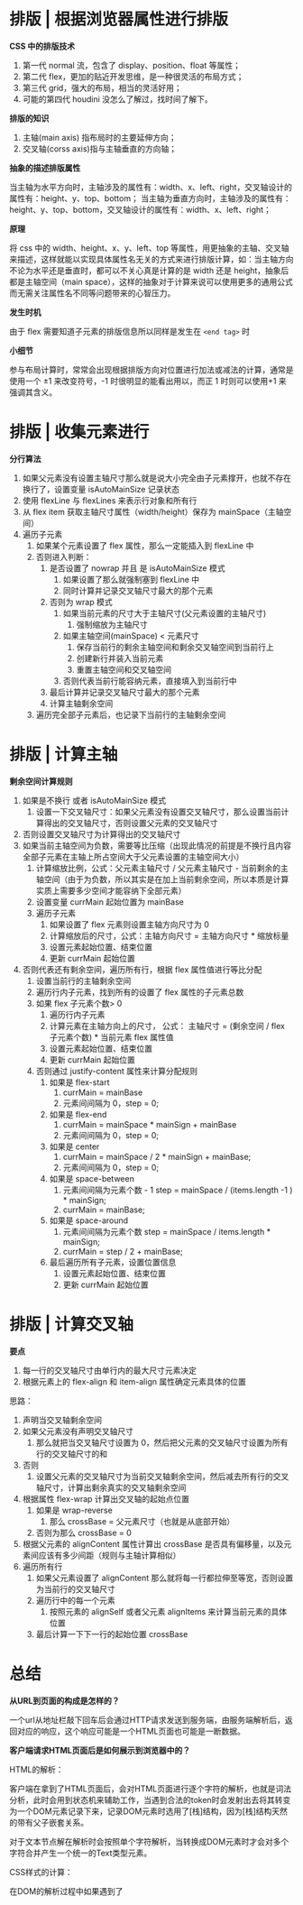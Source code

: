 # 排版 | 根据浏览器属性进行排版

**CSS 中的排版技术**

1. 第一代 normal 流，包含了 display、position、float 等属性；
2. 第二代 flex，更加的贴近开发思维，是一种很灵活的布局方式；
3. 第三代 grid，强大的布局，相当的灵活好用；
4. 可能的第四代 houdini 没怎么了解过，找时间了解下。

**排版的知识**

1. 主轴(main axis) 指布局时的主要延伸方向；
2. 交叉轴(corss axis)指与主轴垂直的方向轴；

**抽象的描述排版属性**

当主轴为水平方向时，主轴涉及的属性有：width、x、left、right，交叉轴设计的属性有：height、y、top、bottom；
当主轴为垂直方向时，主轴涉及的属性有：height、y、top、bottom，交叉轴设计的属性有：width、x、left、right；

**原理**

将 css 中的 width、height、x、y、left、top 等属性，用更抽象的主轴、交叉轴来描述，这样就能以实现具体属性名无关的方式来进行排版计算，如：当主轴方向不论为水平还是垂直时，都可以不关心真是计算的是 width 还是 height，抽象后都是主轴空间（main space），这样的抽象对于计算来说可以使用更多的通用公式而无需关注属性名不同等问题带来的心智压力。

**发生时机**

由于 flex 需要知道子元素的排版信息所以同样是发生在 `<end tag>` 时

**小细节**

参与布局计算时，常常会出现根据排版方向对位置进行加法或减法的计算，通常是使用一个 ±1 来改变符号，-1 时很明显的能看出用以，而正 1 时则可以使用+1 来强调其含义。

# 排版 | 收集元素进行

**分行算法**

1. 如果父元素没有设置主轴尺寸那么就是说大小完全由子元素撑开，也就不存在换行了，设置变量 isAutoMainSize 记录状态
2. 使用 flexLine 与 flexLines 来表示行对象和所有行
3. 从 flex item 获取主轴尺寸属性（width/height）保存为 mainSpace（主轴空间）
4. 遍历子元素
   1. 如果某个元素设置了 flex 属性，那么一定能插入到 flexLine 中
   2. 否则进入判断：
      1. 是否设置了 nowrap 并且 是 isAutoMainSize 模式
         1. 如果设置了那么就强制塞到 flexLine 中
         2. 同时计算并记录交叉轴尺寸最大的那个元素
      2. 否则为 wrap 模式
         1. 如果当前元素的尺寸大于主轴尺寸(父元素设置的主轴尺寸)
            1. 强制缩放为主轴尺寸
         2. 如果主轴空间(mainSpace) < 元素尺寸
            1. 保存当前行的剩余主轴空间和剩余交叉轴空间到当前行上
            2. 创建新行并装入当前元素
            3. 重置主轴空间和交叉轴空间
         3. 否则代表当前行能容纳元素，直接填入到当前行中
      3. 最后计算并记录交叉轴尺寸最大的那个元素
      4. 计算主轴剩余空间
   3. 遍历完全部子元素后，也记录下当前行的主轴剩余空间

# 排版 | 计算主轴

**剩余空间计算规则**

1. 如果是不换行 或者 isAutoMainSize 模式
   1. 设置一下交叉轴尺寸：如果父元素没有设置交叉轴尺寸，那么设置当前计算得出的交叉轴尺寸，否则设置父元素的交叉轴尺寸
2. 否则设置交叉轴尺寸为计算得出的交叉轴尺寸
3. 如果当前主轴空间为负数，需要等比压缩（出现此情况的前提是不换行且内容全部子元素在主轴上所占空间大于父元素设置的主轴空间大小）
   1. 计算缩放比例，公式：父元素主轴尺寸 / 父元素主轴尺寸 - 当前剩余的主轴空间（由于为负数，所以其实是在加上当前剩余空间，所以本质是计算实质上需要多少空间才能容纳下全部元素）
   2. 设置变量 currMain 起始位置为 mainBase
   3. 遍历子元素
      1. 如果设置了 flex 元素则设置主轴方向尺寸为 0
      2. 计算缩放后的尺寸，公式：主轴方向尺寸 = 主轴方向尺寸 \* 缩放标量
      3. 设置元素起始位置、结束位置
      4. 更新 currMain 起始位置
4. 否则代表还有剩余空间，遍历所有行，根据 flex 属性值进行等比分配
   1. 设置当前行的主轴剩余空间
   2. 遍历行内子元素，找到所有的设置了 flex 属性的子元素总数
   3. 如果 flex 子元素个数> 0
      1. 遍历行内子元素
      2. 计算元素在主轴方向上的尺寸， 公式： 主轴尺寸 = (剩余空间 / flex 子元素个数) \* 当前元素 flex 属性值
      3. 设置元素起始位置、结束位置
      4. 更新 currMain 起始位置
   4. 否则通过 justify-content 属性来计算分配规则
      1. 如果是 flex-start
         1. currMain = mainBase
         2. 元素间间隔为 0，step = 0;
      2. 如果是 flex-end
         1. currMain = mainSpace \* mainSign + mainBase
         2. 元素间间隔为 0，step = 0;
      3. 如果是 center
         1. currMain = mainSpace / 2 \* mainSign + mainBase;
         2. 元素间间隔为 0，step = 0;
      4. 如果是 space-between
         1. 元素间间隔为元素个数 - 1 step = mainSpace / (items.length -1 ) \* mainSign;
         2. currMain = mainBase;
      5. 如果是 space-around
         1. 元素间间隔为元素个数 step = mainSpace / items.length \* mainSign;
         2. currMain = step / 2 + mainBase;
      6. 最后遍历所有子元素，设置位置信息
         1. 设置元素起始位置、结束位置
         2. 更新 currMain 起始位置

# 排版 | 计算交叉轴

**要点**

1. 每一行的交叉轴尺寸由单行内的最大尺寸元素决定
2. 根据元素上的 flex-align 和 item-align 属性确定元素具体的位置

思路：

1. 声明当交叉轴剩余空间
2. 如果父元素没有声明交叉轴尺寸
   1. 那么就把当交叉轴尺寸设置为 0，然后把父元素的交叉轴尺寸设置为所有行的交叉轴尺寸的和
3. 否则
   1. 设置父元素的交叉轴尺寸为当前交叉轴剩余空间，然后减去所有行的交叉轴尺寸，计算出剩余真实的交叉轴剩余空间
4. 根据属性 flex-wrap 计算出交叉轴的起始点位置
   1. 如果是 wrap-reverse
      1. 那么 crossBase = 父元素尺寸（也就是从底部开始）
   2. 否则为那么 crossBase = 0
5. 根据父元素的 alignContent 属性计算出 crossBase 是否具有偏移量，以及元素间应该有多少间距（规则与主轴计算相似）
6. 遍历所有行
   1. 如果父元素设置了 alignContent 那么就将每一行都拉伸至等宽，否则设置为当前行的交叉轴尺寸
   2. 遍历行中的每一个元素
      1. 按照元素的 alignSelf 或者父元素 alignItems 来计算当前元素的具体位置
   3. 最后计算一下下一行的起始位置 crossBase


# 总结

**从URL到页面的构成是怎样的？**

一个url从地址栏敲下回车后会通过HTTP请求发送到服务端，由服务端解析后，返回对应的响应，这个响应可能是一个HTML页面也可能是一断数据。

**客户端请求HTML页面后是如何展示到浏览器中的？**

HTML的解析：

客户端在拿到了HTML页面后，会对HTML页面进行逐个字符的解析，也就是词法分析，此时会用到状态机来辅助工作，当遇到合法的token时会发射出去将其转变为一个DOM元素记录下来，记录DOM元素时选用了[栈]结构，因为[栈]结构天然的带有父子嵌套关系。

对于文本节点解在解析时会按照单个字符解析，当转换成DOM元素时才会对多个字符合并产生一个统一的Text类型元素。

CSS样式的计算：

在DOM的解析过程中如果遇到了<style>标签、<link>标签内的样式表信息，则会同步的记录下来，在转换成DOM元素时同步进行CSS计算保存在DOM元素上，这其中可能会遇到异步请求的问题，所以当获取到新的样式表时应该引入一个如何重新计算的机制。

如何布局：

在DOM的解析过程如果解析完了某一组标签结构后，就会对其如何布局进行计算，通过布局算法后，DOM上会附加上在浏览器视口中绘制时每个元素的位置信息，常用的布局有：正常流、table、flex、grid等，但无论布局方式如何不同其目的都是为了计算出在绘制时元素的如何定位。

绘制显示：

当HTML页面中全部的字符解析完毕后，我们就同步的获得了一个完整的DOM树，同时DOM树上具有完整的HTML元素信息、CSS样式信息以及布局的位置信息，此时浏览器通过渲染引擎遍历DOM树上的节点按照布局的位置信息和CSS样式生成bitmap展示在窗口中即可。

**flex布局算法的核心思想是什么？**

flex布局算法的核心思想是通过更高层次的抽象屏蔽底层的CSS样式上的尺寸定义，通过主轴和交叉轴来抽象的描述元素的位置信息。